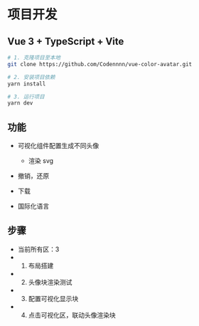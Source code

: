 

# 项目开发

## Vue 3 + TypeScript + Vite

```sh
# 1. 克隆项目至本地
git clone https://github.com/Codennnn/vue-color-avatar.git

# 2. 安装项目依赖
yarn install

# 3. 运行项目
yarn dev
```

## 功能

- 可视化组件配置生成不同头像
  - 渲染 svg
  <div v-html="svgContent"></div>

- 撤销，还原
- 下载
- 国际化语言

## 步骤

- 当前所有区：3
- 1. 布局搭建
- 2. 头像块渲染测试
- 3. 配置可视化显示块
- 4. 点击可视化区，联动头像渲染块